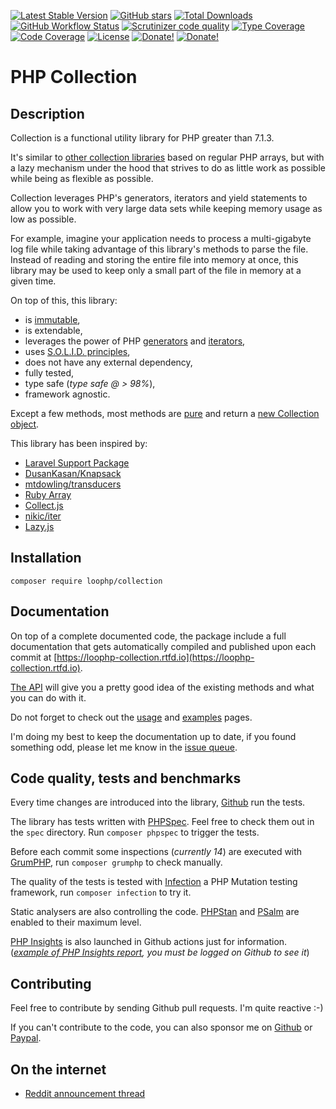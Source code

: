 [![Latest Stable Version](https://img.shields.io/packagist/v/loophp/collection.svg?style=flat-square)](https://packagist.org/packages/loophp/collection)
 [![GitHub stars](https://img.shields.io/github/stars/loophp/collection.svg?style=flat-square)](https://packagist.org/packages/loophp/collection)
 [![Total Downloads](https://img.shields.io/packagist/dt/loophp/collection.svg?style=flat-square)](https://packagist.org/packages/loophp/collection)
 [![GitHub Workflow Status](https://img.shields.io/github/workflow/status/loophp/collection/Continuous%20Integration?style=flat-square)](https://github.com/loophp/collection/actions)
 [![Scrutinizer code quality](https://img.shields.io/scrutinizer/quality/g/loophp/collection/master.svg?style=flat-square)](https://scrutinizer-ci.com/g/loophp/collection/?branch=master)
 [![Type Coverage](https://shepherd.dev/github/loophp/collection/coverage.svg)](https://shepherd.dev/github/loophp/collection)
 [![Code Coverage](https://img.shields.io/scrutinizer/coverage/g/loophp/collection/master.svg?style=flat-square)](https://scrutinizer-ci.com/g/loophp/collection/?branch=master)
 [![License](https://img.shields.io/packagist/l/loophp/collection.svg?style=flat-square)](https://packagist.org/packages/loophp/collection)
 [![Donate!](https://img.shields.io/badge/Sponsor-Github-brightgreen.svg?style=flat-square)](https://github.com/sponsors/drupol)
 [![Donate!](https://img.shields.io/badge/Sponsor-Paypal-brightgreen.svg?style=flat-square)](https://www.paypal.me/drupol)
 
# PHP Collection

## Description

Collection is a functional utility library for PHP greater than 7.1.3.

It's similar to [other collection libraries](https://packagist.org/?query=collection) based on regular PHP arrays,
but with a lazy mechanism under the hood that strives to do as little work as possible while being as flexible
as possible.

Collection leverages PHP's generators, iterators and yield statements to allow you to work with very large data sets
while keeping memory usage as low as possible.

For example, imagine your application needs to process a multi-gigabyte log file while taking advantage of this
library's methods to parse the file.
Instead of reading and storing the entire file into memory at once, this library may be used to keep only a small part
of the file in memory at a given time.

On top of this, this library:
 * is [immutable](https://en.wikipedia.org/wiki/Immutable_object),
 * is extendable,
 * leverages the power of PHP [generators](https://www.php.net/manual/en/class.generator.php) and [iterators](https://www.php.net/manual/en/class.iterator.php),
 * uses [S.O.L.I.D. principles](https://en.wikipedia.org/wiki/SOLID),
 * does not have any external dependency,
 * fully tested,
 * type safe (_type safe @ > 98%_),
 * framework agnostic.
 
Except a few methods, most methods are [pure](https://en.wikipedia.org/wiki/Pure_function) and return a
[new Collection object](https://github.com/loophp/collection/blob/master/src/Collection.php).

This library has been inspired by:
* [Laravel Support Package](https://github.com/illuminate/support)
* [DusanKasan/Knapsack](https://github.com/DusanKasan/Knapsack)
* [mtdowling/transducers](https://github.com/mtdowling/transducers.php)
* [Ruby Array](https://ruby-doc.org/core-2.7.0/Array.html)
* [Collect.js](https://collect.js.org/)
* [nikic/iter](https://github.com/nikic/iter)
* [Lazy.js](http://danieltao.com/lazy.js/)

## Installation

```composer require loophp/collection```

## Documentation

On top of a complete documented code, the package include a full documentation that gets automatically compiled
and published upon each commit at [https://loophp-collection.rtfd.io](https://loophp-collection.rtfd.io).

[The API](https://loophp-collection.readthedocs.io/en/latest/pages/api.html) will give you a pretty good idea of the
existing methods and what you can do with it.

Do not forget to check out the [usage](https://loophp-collection.readthedocs.io/en/latest/pages/usage.html) and
[examples](https://loophp-collection.readthedocs.io/en/latest/pages/examples.html) pages. 

I'm doing my best to keep the documentation up to date, if you found something odd, please let me know in the [issue
queue](https://github.com/loophp/collection/issues).

## Code quality, tests and benchmarks

Every time changes are introduced into the library, [Github](https://github.com/loophp/collection/actions) run the
tests.

The library has tests written with [PHPSpec](http://www.phpspec.net/).
Feel free to check them out in the `spec` directory. Run `composer phpspec` to trigger the tests.

Before each commit some inspections (_currently 14_) are executed with [GrumPHP](https://github.com/phpro/grumphp), 
run `composer grumphp` to check manually.

The quality of the tests is tested with [Infection](https://github.com/infection/infection) a PHP Mutation testing
framework,  run `composer infection` to try it.

Static analysers are also controlling the code. [PHPStan](https://github.com/phpstan/phpstan) and
[PSalm](https://github.com/vimeo/psalm) are enabled to their maximum level.

[PHP Insights](https://packagist.org/packages/nunomaduro/phpinsights) is also launched in Github actions just for
information. (_[example of PHP Insights report](https://github.com/loophp/collection/runs/818917887?check_suite_focus=true#step:11:221), you must be logged on Github to see it_)

## Contributing

Feel free to contribute by sending Github pull requests. I'm quite reactive :-)

If you can't contribute to the code, you can also sponsor me on [Github](https://github.com/sponsors/drupol) or
[Paypal](https://www.paypal.me/drupol).

## On the internet
* [Reddit announcement thread](https://www.reddit.com/r/PHP/comments/csxw23/a_stateless_and_modular_collection_class/)
